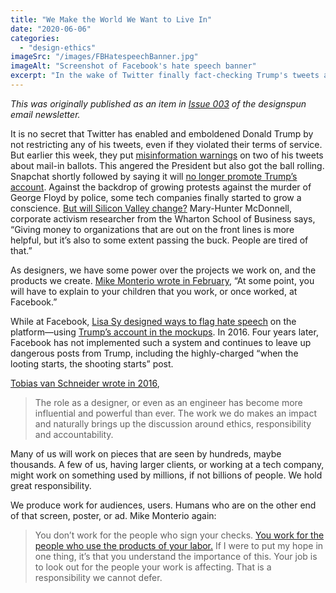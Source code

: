 ```yaml
---
title: "We Make the World We Want to Live In"
date: "2020-06-06"
categories: 
  - "design-ethics"
imageSrc: "/images/FBHatespeechBanner.jpg"
imageAlt: "Screenshot of Facebook's hate speech banner"
excerpt: "In the wake of Twitter finally fact-checking Trump's tweets and growing protests over George Floyd's murder, tech companies are being forced to confront their role in enabling harmful content. As designers, we're not just passive observers in this system - we help shape the digital world that billions of people interact with every day."
---
```


_This was originally published as an item in [Issue 003](https://designspun.com/issue-003-black-lives-matter-design-ethics-spacex-ui/) of the designspun email newsletter._

It is no secret that Twitter has enabled and emboldened Donald Trump by not restricting any of his tweets, even if they violated their terms of service. But earlier this week, they put [misinformation warnings](https://www.nytimes.com/2020/05/26/technology/twitter-trump-mail-in-ballots.html) on two of his tweets about mail-in ballots. This angered the President but also got the ball rolling. Snapchat shortly followed by saying it will [no longer promote Trump’s account](https://www.axios.com/snapchat-discover-trump-account-bbdfa6b8-f0cb-4c01-9a9d-c3dcb9b3de4e.html). Against the backdrop of growing protests against the murder of George Floyd by police, some tech companies finally started to grow a conscience. [But will Silicon Valley change?](https://www.wired.com/story/tech-companies-denounce-racism-will-silicon-valley-change/) Mary-Hunter McDonnell, corporate activism researcher from the Wharton School of Business says, “Giving money to organizations that are out on the front lines is more helpful, but it’s also to some extent passing the buck. People are tired of that.”

As designers, we have some power over the projects we work on, and the products we create. [Mike Monterio wrote in February](https://modus.medium.com/dear-designer-how-to-explain-to-your-kids-that-you-work-at-facebook-64a93bef7ac3), “At some point, you will have to explain to your children that you work, or once worked, at Facebook.”

While at Facebook, [Lisa Sy designed ways to flag hate speech](https://www.fastcompany.com/90511080/facebook-had-a-design-to-flag-trumps-hate-speech-in-2016) on the platform—using [Trump’s account in the mockups](https://twitter.com/lisasy/status/1266556800444166149). In 2016. Four years later, Facebook has not implemented such a system and continues to leave up dangerous posts from Trump, including the highly-charged “when the looting starts, the shooting starts” post.

[Tobias van Schneider wrote in 2016](https://medium.com/@vanschneider/can-good-design-be-bad-design-f76504b8e018),

> The role as a designer, or even as an engineer has become more influential and powerful than ever. The work we do makes an impact and naturally brings up the discussion around ethics, responsibility and accountability.

Many of us will work on pieces that are seen by hundreds, maybe thousands. A few of us, having larger clients, or working at a tech company, might work on something used by millions, if not billions of people. We hold great responsibility.

We produce work for audiences, users. Humans who are on the other end of that screen, poster, or ad. Mike Monterio again:

> You don’t work for the people who sign your checks. [You work for the people who use the products of your labor.](https://modus.medium.com/dear-designer-hope-is-not-enough-70509b196a46) If I were to put my hope in one thing, it’s that you understand the importance of this. Your job is to look out for the people your work is affecting. That is a responsibility we cannot defer.
